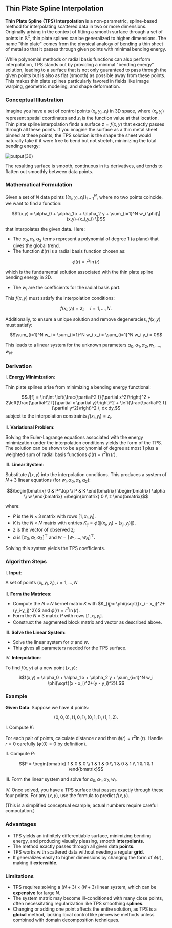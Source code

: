## Thin Plate Spline Interpolation

**Thin Plate Spline (TPS) Interpolation** is a non-parametric, spline-based method for interpolating scattered data in two or more dimensions. Originally arising in the context of fitting a smooth surface through a set of points in $\mathbb{R}^2$, thin plate splines can be generalized to higher dimensions. The name "thin plate" comes from the physical analogy of bending a thin sheet of metal so that it passes through given points with minimal bending energy.

While polynomial methods or radial basis functions can also perform interpolation, TPS stands out by providing a minimal "bending energy" solution, leading to a surface that is not only guaranteed to pass through the given points but is also as flat (smooth) as possible away from these points. This makes thin plate splines particularly favored in fields like image warping, geometric modeling, and shape deformation.

### Conceptual Illustration

Imagine you have a set of control points $(x_i,y_i,z_i)$ in 3D space, where $(x_i,y_i)$ represent spatial coordinates and $z_i$ is the function value at that location. Thin plate spline interpolation finds a surface $z=f(x,y)$ that exactly passes through all these points. If you imagine the surface as a thin metal sheet pinned at these points, the TPS solution is the shape the sheet would naturally take if it were free to bend but not stretch, minimizing the total bending energy:

![output(30)](https://github.com/user-attachments/assets/7eac6046-7538-45a2-8ac2-f9893ae7ffb4)

The resulting surface is smooth, continuous in its derivatives, and tends to flatten out smoothly between data points.

### Mathematical Formulation

Given a set of $N$ data points $\{(x_i,y_i,z_i)\}_{i=1}^N$, where no two points coincide, we want to find a function:

$$f(x,y) = \alpha_0 + \alpha_1 x + \alpha_2 y + \sum_{i=1}^N w_i \phi(\| (x,y)-(x_i,y_i) \|)$$

that interpolates the given data. Here:

- The $\alpha_0, \alpha_1, \alpha_2$ terms represent a polynomial of degree 1 (a plane) that gives the global trend.
- The function $\phi(r)$ is a radial basis function chosen as:

$$\phi(r) = r^2 \ln(r)$$

which is the fundamental solution associated with the thin plate spline bending energy in 2D.

- The $w_i$ are the coefficients for the radial basis part.

This $f(x,y)$ must satisfy the interpolation conditions:

$$f(x_i,y_i) = z_i, \quad i=1,\ldots,N.$$

Additionally, to ensure a unique solution and remove degeneracies, $f(x,y)$ must satisfy:

$$\sum_{i=1}^N w_i = \sum_{i=1}^N w_i x_i = \sum_{i=1}^N w_i y_i = 0$$

This leads to a linear system for the unknown parameters $\alpha_0,\alpha_1,\alpha_2,w_1,\ldots,w_N.$

### Derivation

I. **Energy Minimization**:  

Thin plate splines arise from minimizing a bending energy functional:

$$J[f] = \int\int \left(\frac{\partial^2 f}{\partial x^2}\right)^2 + 2\left(\frac{\partial^2 f}{\partial x \partial y}\right)^2 + \left(\frac{\partial^2 f}{\partial y^2}\right)^2 \, dx dy,$$
subject to the interpolation constraints $f(x_i,y_i)=z_i$.

II. **Variational Problem**:  

Solving the Euler-Lagrange equations associated with the energy minimization under the interpolation conditions yields the form of the TPS. The solution can be shown to be a polynomial of degree at most 1 plus a weighted sum of radial basis functions $\phi(r)=r^2\ln(r)$.

III. **Linear System**:

Substitute $f(x,y)$ into the interpolation conditions. This produces a system of $N+3$ linear equations (for $w_i, \alpha_0,\alpha_1,\alpha_2$):

$$\begin{bmatrix}
0 & P^\top \\ P & K
\end{bmatrix}
\begin{bmatrix} \alpha \\ w \end{bmatrix} 
=\begin{bmatrix} 0 \\ z \end{bmatrix}$$

where:

- $P$ is the $N \times 3$ matrix with rows $[1, x_i, y_i]$.
- $K$ is the $N \times N$ matrix with entries $K_{ij}=\phi(\|(x_i,y_i)-(x_j,y_j)\|)$.
- $z$ is the vector of observed $z_i$.
- $\alpha$ is $[ \alpha_0,\alpha_1,\alpha_2]^\top$ and $w=[w_1,\ldots,w_N]^\top.$

Solving this system yields the TPS coefficients.

### Algorithm Steps

I. **Input**:

A set of points $(x_i,y_i,z_i)$, $i=1,\ldots,N$

II. **Form the Matrices**:

- Compute the $N \times N$ kernel matrix $K$ with $K_{ij}= \phi(\sqrt{(x_i - x_j)^2+(y_i-y_j)^2})$ and $\phi(r)=r^2 \ln(r)$.
- Form the $N \times 3$ matrix $P$ with rows $[1, x_i, y_i]$.
- Construct the augmented block matrix and vector as described above.

III. **Solve the Linear System**:

- Solve the linear system for $\alpha$ and $w$.
- This gives all parameters needed for the TPS surface.

IV. **Interpolation**:

To find $f(x,y)$ at a new point $(x,y)$:

$$f(x,y) = \alpha_0 + \alpha_1 x + \alpha_2 y + \sum_{i=1}^N w_i \phi(\sqrt{(x - x_i)^2+(y - y_i)^2}).$$

### Example

**Given Data**: Suppose we have 4 points:

$$(0,0,0), (1,0,1), (0,1,1), (1,1,2).$$

I. Compute $K$:

For each pair of points, calculate distance $r$ and then $\phi(r)=r^2\ln(r)$. Handle $r=0$ carefully ($\phi(0)=0$ by definition).

II. Compute $P$:

$$P = \begin{bmatrix}
1 & 0 & 0 \\
1 & 1 & 0 \\
1 & 0 & 1 \\
1 & 1 & 1
\end{bmatrix}$$

III. Form the linear system and solve for $\alpha_0,\alpha_1,\alpha_2,w_i$.

IV. Once solved, you have a TPS surface that passes exactly through these four points. For any $(x,y)$, use the formula to predict $f(x,y)$.

(This is a simplified conceptual example; actual numbers require careful computation.)

### Advantages

- TPS yields an infinitely differentiable surface, minimizing bending energy, and producing visually pleasing, smooth **interpolants**.
- The method exactly passes through all given data **points**.
- TPS works with scattered data without needing a regular **grid**.
- It generalizes easily to higher dimensions by changing the form of $\phi(r)$, making it **extensible**.

### Limitations

- TPS requires solving a $(N+3) \times (N+3)$ linear system, which can be **expensive** for large $N$.
- The system matrix may become ill-conditioned with many close points, often necessitating regularization like TPS smoothing **splines**.
- Changing or adding one point affects the entire solution, as TPS is a **global** method, lacking local control like piecewise methods unless combined with domain decomposition techniques.
